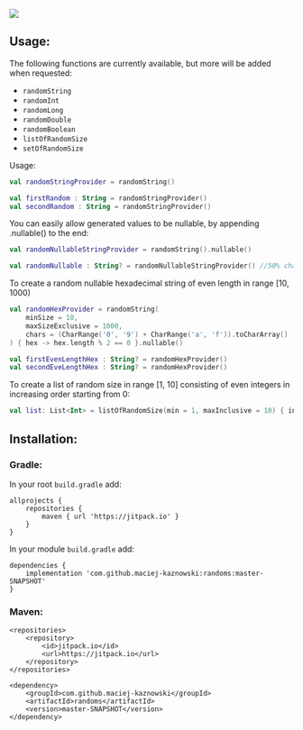 [![](https://jitpack.io/v/maciej-kaznowski/randoms.svg)](https://jitpack.io/#maciej-kaznowski/randoms)

## Usage:

The following functions are currently available, but more will be added when requested:
- `randomString`
- `randomInt`
- `randomLong`
- `randomDouble`
- `randomBoolean`
- `listOfRandomSize`
- `setOfRandomSize`

Usage:

```kotlin
val randomStringProvider = randomString()

val firstRandom : String = randomStringProvider()
val secondRandom : String = randomStringProvider()
```

You can easily allow generated values to be nullable, by appending .nullable() to the end:
```kotlin
val randomNullableStringProvider = randomString().nullable()

val randomNullable : String? = randomNullableStringProvider() //50% change of being null
```


To create a random nullable hexadecimal string of even length in range [10, 1000)  
```kotlin
val randomHexProvider = randomString(
    minSize = 10,
    maxSizeExclusive = 1000,
    chars = (CharRange('0', '9') + CharRange('a', 'f')).toCharArray()
) { hex -> hex.length % 2 == 0 }.nullable()

val firstEvenLengthHex : String? = randomHexProvider()
val secondEveLengthHex : String? = randomHexProvider()
```

To create a list of random size in range [1, 10] consisting of even integers in increasing order starting from 0:
```kotlin
val list: List<Int> = listOfRandomSize(min = 1, maxInclusive = 10) { index -> index * 2 }.invoke()
```




## Installation:
### Gradle:
In your root `build.gradle` add: 
```
allprojects {
    repositories {
        maven { url 'https://jitpack.io' }
    }
}
```

In your module `build.gradle` add:
```
dependencies {
    implementation 'com.github.maciej-kaznowski:randoms:master-SNAPSHOT'
}
```

### Maven:
```
<repositories>
    <repository>
        <id>jitpack.io</id>
        <url>https://jitpack.io</url>
    </repository>
</repositories>
```

```
<dependency>
    <groupId>com.github.maciej-kaznowski</groupId>
    <artifactId>randoms</artifactId>
    <version>master-SNAPSHOT</version>
</dependency>
```